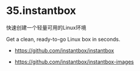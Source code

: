 # 35.instantbox

快速创建一个轻量可用的Linux环境


Get a clean, ready-to-go Linux box in seconds.


- https://github.com/instantbox/instantbox

- https://github.com/instantbox/instantbox-images
